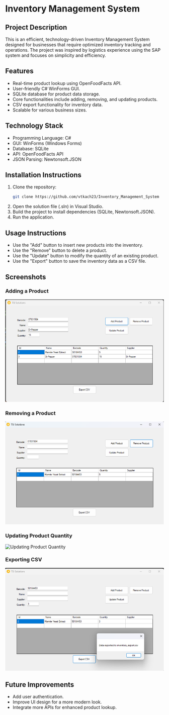 # Inventory Management System

## Project Description
This is an efficient, technology-driven Inventory Management System designed for businesses that require optimized inventory tracking and operations. The project was inspired by logistics experience using the SAP system and focuses on simplicity and efficiency.

## Features
- Real-time product lookup using OpenFoodFacts API.
- User-friendly C# WinForms GUI.
- SQLite database for product data storage.
- Core functionalities include adding, removing, and updating products.
- CSV export functionality for inventory data.
- Scalable for various business sizes.

## Technology Stack
- Programming Language: C#
- GUI: WinForms (Windows Forms)
- Database: SQLite
- API: OpenFoodFacts API
- JSON Parsing: Newtonsoft.JSON

## Installation Instructions
1. Clone the repository:
   ```bash
   git clone https://github.com/vtkach23/Inventory_Management_System
   ```
2. Open the solution file (.sln) in Visual Studio.
3. Build the project to install dependencies (SQLite, Newtonsoft.JSON).
4. Run the application.

## Usage Instructions
- Use the "Add" button to insert new products into the inventory.
- Use the "Remove" button to delete a product.
- Use the "Update" button to modify the quantity of an existing product.
- Use the "Export" button to save the inventory data as a CSV file.

## Screenshots
### Adding a Product
![Adding a Product](Images/adding_product.png)

### Removing a Product
![Removing a Product](Images/removing_product.png)

### Updating Product Quantity
![Updating Product Quantity](Images/updating.png)

### Exporting CSV
![Exporting CSV](Images/exporting_csv.png)

## Future Improvements
- Add user authentication.
- Improve UI design for a more modern look.
- Integrate more APIs for enhanced product lookup.
